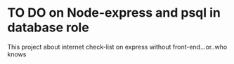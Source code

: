   # TO DO on Node-express and psql in database role
This project about internet check-list on express without front-end...or..who knows
